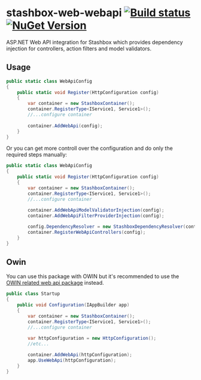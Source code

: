 # stashbox-web-webapi [![Build status](https://ci.appveyor.com/api/projects/status/3c4fv3c94f9cpfa1/branch/master?svg=true)](https://ci.appveyor.com/project/pcsajtai/stashbox-web-webapi/branch/master) [![NuGet Version](https://buildstats.info/nuget/Stashbox.Web.WebApi)](https://www.nuget.org/packages/Stashbox.Web.WebApi/)
ASP.NET Web API integration for Stashbox which provides dependency injection for controllers, action filters and model validators.

## Usage
```c#
public static class WebApiConfig
{
    public static void Register(HttpConfiguration config)
    {
        var container = new StashboxContainer();
        container.RegisterType<IService1, Service1>();
        //...configure container
        
        container.AddWebApi(config);
    }
}
```
Or you can get more controll over the configuration and do only the required steps manually:
```c#
public static class WebApiConfig
{
    public static void Register(HttpConfiguration config)
    {
        var container = new StashboxContainer();
        container.RegisterType<IService1, Service1>();
        //...configure container
        
        container.AddWebApiModelValidatorInjection(config);
        container.AddWebApiFilterProviderInjection(config);

        config.DependencyResolver = new StashboxDependencyResolver(container);
        container.RegisterWebApiControllers(config);
    }
}
```

## Owin
You can use this package with OWIN but it's recommended to use the [OWIN related web api package](https://github.com/z4kn4fein/stashbox-webapi-owin) instead.
```c#
public class Startup
{
    public void Configuration(IAppBuilder app)
    {
        var container = new StashboxContainer();
        container.RegisterType<IService1, Service1>();
        //...configure container
    
        var httpConfiguration = new HttpConfiguration();
        //etc...

        container.AddWebApi(httpConfiguration);
        app.UseWebApi(httpConfiguration);
    }
}
```
